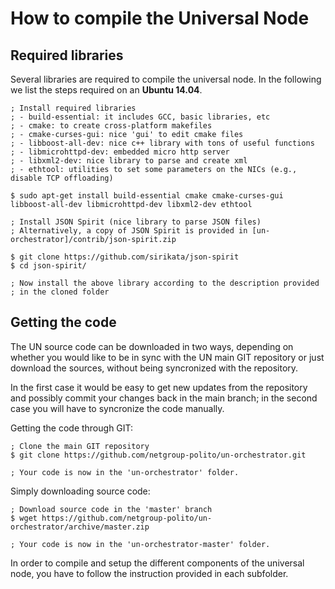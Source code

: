 # How to compile the Universal Node

## Required libraries

Several libraries are required to compile the universal node.
In the following we list the steps required on an **Ubuntu 14.04**.

	; Install required libraries
	; - build-essential: it includes GCC, basic libraries, etc
	; - cmake: to create cross-platform makefiles
	; - cmake-curses-gui: nice 'gui' to edit cmake files
	; - libboost-all-dev: nice c++ library with tons of useful functions
	; - libmicrohttpd-dev: embedded micro http server
	; - libxml2-dev: nice library to parse and create xml
	; - ethtool: utilities to set some parameters on the NICs (e.g., disable TCP offloading)
	
	$ sudo apt-get install build-essential cmake cmake-curses-gui libboost-all-dev libmicrohttpd-dev libxml2-dev ethtool
	
	; Install JSON Spirit (nice library to parse JSON files)
	; Alternatively, a copy of JSON Spirit is provided in [un-orchestrator]/contrib/json-spirit.zip
	
	$ git clone https://github.com/sirikata/json-spirit
	$ cd json-spirit/

	; Now install the above library according to the description provided
	; in the cloned folder


## Getting the code

The UN source code can be downloaded in two ways, depending on whether
you would like to be in sync with the UN main GIT repository or just 
download the sources, without being syncronized with the repository.

In the first case it would be easy to get new updates from the repository
and possibly commit your changes back in the main branch; in the second
case you will have to syncronize the code manually.

Getting the code through GIT:

	; Clone the main GIT repository
	$ git clone https://github.com/netgroup-polito/un-orchestrator.git
	
	; Your code is now in the 'un-orchestrator' folder.

Simply downloading source code:

	; Download source code in the 'master' branch
	$ wget https://github.com/netgroup-polito/un-orchestrator/archive/master.zip
	
	; Your code is now in the 'un-orchestrator-master' folder.

In order to compile and setup the different components of the universal node,
you have to follow the instruction provided in each subfolder.


